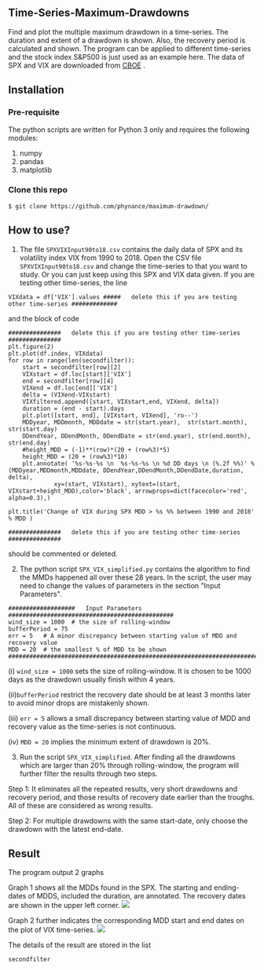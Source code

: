 ## Time-Series-Maximum-Drawdowns
Find and plot the multiple maximum drawdown in a time-series. The duration and extent of a drawdown is shown. Also, the recovery period is calculated and shown.
The program can be applied to different time-series and the stock index S&P500 is just used as an example here. The data of SPX and VIX are downloaded from [CBOE](http://www.cboe.com/products/vix-index-volatility/vix-options-and-futures/vix-index/vix-historical-data) .

## Installation
### Pre-requisite
The python scripts are written for Python 3 only and requires the following modules:
1. numpy
2. pandas
3. matplotlib


### Clone this repo
`$ git clone https://github.com/phynance/maximum-drawdown/`

## How to use?
1. The file `SPXVIXInput90to18.csv` contains the daily data of SPX and its volatility index VIX from 1990 to 2018. Open the CSV file `SPXVIXInput90to18.csv` and change the time-series to that you want to study. Or you can just keep using this SPX and VIX data given. If you are testing other time-series, the line 

``` VIXdata = df['VIX'].values #####   delete this if you are testing other time-series ############# ```

and the block of code
```
###############   delete this if you are testing other time-series ###############
plt.figure(2)
plt.plot(df.index, VIXdata)
for row in range(len(secondfilter)):
    start = secondfilter[row][2]
    VIXstart = df.loc[start]['VIX']
    end = secondfilter[row][4]
    VIXend = df.loc[end]['VIX']
    delta = (VIXend-VIXstart)
    VIXfiltered.append([start, VIXstart,end, VIXend, delta])
    duration = (end - start).days
    plt.plot([start, end], [VIXstart, VIXend], 'ro--')
    MDDyear, MDDmonth, MDDdate = str(start.year),  str(start.month), str(start.day)
    DDendYear, DDendMonth, DDendDate = str(end.year), str(end.month), str(end.day)
    #height_MDD = (-1)**(row)*(20 + (row%3)*5)
    height_MDD = (20 + (row%3)*10)
    plt.annotate( '%s-%s-%s \n  %s-%s-%s \n %d DD days \n (%.2f %%)' % (MDDyear,MDDmonth,MDDdate, DDendYear,DDendMonth,DDendDate,duration, delta), 
             xy=(start, VIXstart), xytext=(start, VIXstart+height_MDD),color='black', arrowprops=dict(facecolor='red', alpha=0.3),)
             
plt.title('Change of VIX during SPX MDD > %s %% between 1990 and 2018' % MDD )

###############   delete this if you are testing other time-series ###############
```
should be commented or deleted. 

2. The python script `SPX_VIX_simplified.py` contains the algorithm to find the MMDs happened all over these 28 years. In the script, the user may need to change the values of parameters in the section "Input Parameters".
```
###################   Input Parameters     ###############################################
wind_size = 1000  # the size of rolling-window 
bufferPeriod = 75 
err = 5   # A minor discrepancy between starting value of MDD and recovery value 
MDD = 20  # the smallest % of MDD to be shown
##########################################################################################
```
(i) ```wind_size = 1000``` sets the size of rolling-window. It is chosen to be 1000 days as the drawdown usually finish within 4 years. 

(ii)```bufferPeriod``` restrict the recovery date should be at least 3 months later to avoid minor drops are mistakenly shown.

(iii) ```err = 5``` allows a small discrepancy between starting value of MDD and recovery value as the time-series is not continuous.

(iv) ```MDD = 20``` implies the minimum extent of drawdown is 20%. 

3. Run the script `SPX_VIX_simplified`. After finding all the drawdowns which are larger than 20% through rolling-window, the program will further filter the results through two steps.

Step 1: It eliminates all the repeated results, very short drawdowns and recovery period, and those results of recovery date earlier than the troughs. All of these are considered as wrong results.

Step 2: For multiple drawdowns with the same start-date, only choose the drawdown with the latest end-date. 


## Result
The program output 2 graphs 

Graph 1 shows all the MDDs found in the SPX. The starting and ending-dates of MDDS, included the duration, are annotated. The recovery dates are shown in the upper left corner. 
<img src="https://github.com/phynance/Time-Series-Maximum-Drawdowns/blob/master/Figure_1.png">

Graph 2 further indicates the corresponding MDD start and end dates on the plot of VIX time-series.
<img src="https://github.com/phynance/Time-Series-Maximum-Drawdowns/blob/master/Figure_2.png">

The details of the result are stored in the list 
```
secondfilter
```
